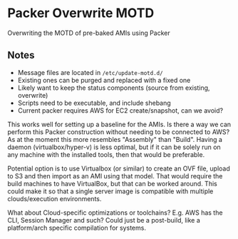 # Packer Overwrite MOTD

Overwriting the MOTD of pre-baked AMIs using Packer

## Notes

- Message files are located in `/etc/update-motd.d/`
- Existing ones can be purged and replaced with a fixed one
- Likely want to keep the status components (source from existing, overwrite)
- Scripts need to be executable, and include shebang
- Current packer requires AWS for EC2 create/snapshot, can we avoid?

This works well for setting up a baseline for the AMIs. Is there a way we can perform this Packer construction without needing to be connected to AWS? As at the moment this more resembles "Assembly" than "Build". Having a daemon (virtualbox/hyper-v) is less optimal, but if it can be solely run on any machine with the installed tools, then that would be preferable.

Potential option is to use Virtualbox (or similar) to create an OVF file, upload to S3 and then import as an AMI using that model. That would require the build machines to have VirtualBox, but that can be worked around. This could make it so that a single server image is compatible with multiple clouds/execution environments.

What about Cloud-specific optimizations or toolchains? E.g. AWS has the CLI, Session Manager and such? Could just be a post-build, like a platform/arch specific compilation for systems.

